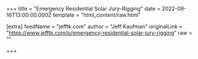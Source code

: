 
+++
title = "Emergency Residential Solar Jury-Rigging"
date = 2022-09-16T13:00:00.000Z
template = "html_content/raw.html"

[extra]
feedName = "jefftk.com"
author = "Jeff Kaufman"
originalLink = "https://www.jefftk.com/p/emergency-residential-solar-jury-rigging"
raw = ""

+++

